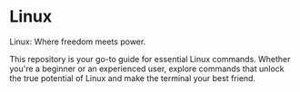 # Linux
Linux: Where freedom meets power.

This repository is your go-to guide for essential Linux commands. Whether you're a beginner or an experienced user, explore commands that unlock the true potential of Linux and make the terminal your best friend.